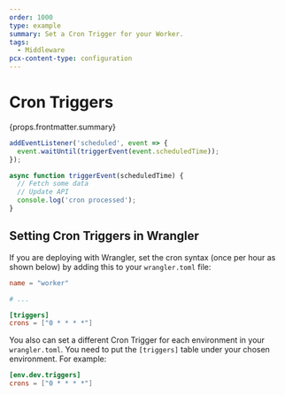 ```yaml
---
order: 1000
type: example
summary: Set a Cron Trigger for your Worker.
tags:
  - Middleware
pcx-content-type: configuration
---
```


# Cron Triggers

<ContentColumn>
  <p>{props.frontmatter.summary}</p>
</ContentColumn>

```js
addEventListener('scheduled', event => {
  event.waitUntil(triggerEvent(event.scheduledTime));
});

async function triggerEvent(scheduledTime) {
  // Fetch some data
  // Update API
  console.log('cron processed');
}
```

## Setting Cron Triggers in Wrangler

If you are deploying with Wrangler, set the cron syntax (once per hour as shown below) by adding this to your `wrangler.toml` file:

```toml
name = "worker"

# ...

[triggers]
crons = ["0 * * * *"]
```

You also can set a different Cron Trigger for each environment in your `wrangler.toml`. You need to put the `[triggers]` table under your chosen environment. For example:

```toml
[env.dev.triggers]
crons = ["0 * * * *"]
```
